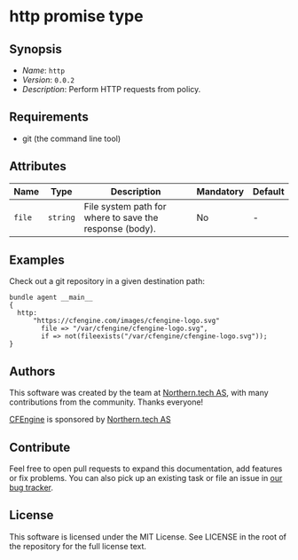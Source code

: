 # http promise type

## Synopsis

* *Name*: `http`
* *Version*: `0.0.2`
* *Description*: Perform HTTP requests from policy.

## Requirements

* git (the command line tool)

## Attributes

| Name            | Type      | Description                                              | Mandatory | Default  |
| --------------- | --------- | -------------------------------------------------------- | --------- | -------- |
| `file`          | `string`  | File system path for where to save the response (body).  | No        | -        |

## Examples

Check out a git repository in a given destination path:

```cfengine3
bundle agent __main__
{
  http:
      "https://cfengine.com/images/cfengine-logo.svg"
        file => "/var/cfengine/cfengine-logo.svg",
        if => not(fileexists("/var/cfengine/cfengine-logo.svg"));
}
```

## Authors

This software was created by the team at [Northern.tech AS](https://northern.tech), with many contributions from the community. Thanks everyone!

[CFEngine](https://cfengine.com) is sponsored by [Northern.tech AS](https://northern.tech)

## Contribute

Feel free to open pull requests to expand this documentation, add features or fix problems.
You can also pick up an existing task or file an issue in [our bug tracker](https://tracker.mender.io/issues/).

## License

This software is licensed under the MIT License. See LICENSE in the root of the repository for the full license text.
